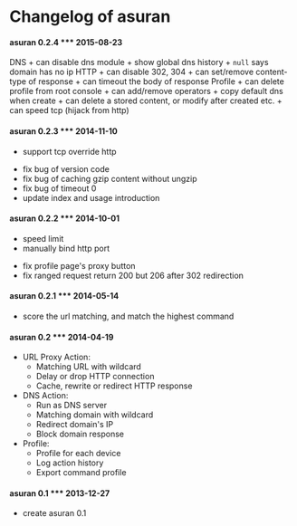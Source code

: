 Changelog of asuran 
=========

#### asuran 0.2.4 *** 2015-08-23
DNS
    + can disable dns module
    + show global dns history
    + `null` says domain has no ip
HTTP
    + can disable 302, 304
    + can set/remove content-type of response 
    + can timeout the body of response
Profile
    + can delete profile from root console
    + can add/remove operators
    + copy default dns when create
    + can delete a stored content, or modify after created
etc.
    + can speed tcp (hijack from http)


#### asuran 0.2.3 *** 2014-11-10
+ support tcp override http
* fix bug of version code
* fix bug of caching gzip content without ungzip
* fix bug of timeout 0
* update index and usage introduction


#### asuran 0.2.2 *** 2014-10-01
+ speed limit
+ manually bind http port
* fix profile page's proxy button
* fix ranged request return 200 but 206 after 302 redirection


#### asuran 0.2.1 *** 2014-05-14
+ score the url matching, and match the highest command


#### asuran 0.2 *** 2014-04-19
+   URL Proxy Action:  
    *   Matching URL with wildcard  
    *   Delay or drop HTTP connection  
    *   Cache, rewrite or redirect HTTP response  
+   DNS Action:  
    *   Run as DNS server  
    *   Matching domain with wildcard  
    *   Redirect domain's IP  
    *   Block domain response  
+   Profile:  
    *   Profile for each device  
    *   Log action history  
    *   Export command profile  


#### asuran 0.1 *** 2013-12-27
+ create asuran 0.1


